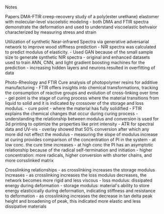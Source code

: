 Notes

Papers
DMA-FTIR creep-recovery study of a poly(ester urethane) elastomer with molecular-level viscoelstic modeling
    - both DMA and FTIR spectra demonstrate the deformation and used to understand viscoelastic behvaior characterized by measuring stress and strain

Utilization of synthetic Near-infrared Spectra via generative adversarial network to improve wood stiffness prediction
    - NIR spectra was calculated to predict modulus of elasticity.
    - Used GAN because of the small sample size to generate synthetic NIR spectra
    - original and enhanced datasets used to train ANN, CNN, and light gradient boosting machines for the prediction
    - increasing hidden layers and neurons resulted in overfitting of data

Photo-Rheology and FTIR Cure analysis of photopolymer resins for additive manufacturing
    - FTIR offers insights into chemical transformations, tracking the consumption of reactive groups and evolution of cross-linking over time
    - gel point is the stage of curing process where the material transitions from liquid to solid and it is indicated by crossover of the storage and loss modulus.
    - cure point - where the material has fully solidified
    - FTIR explains the chemical changes that occur during curing process
    - understanding the relationship between modulus and conversion is used for 3d printing to optimize the properties like print intensity
    - ATR for spectral data and UV-vis
    - overlay showed that 50% conversion after which any more did not effect the modulus
    - measuring the slope of modulus increase at curing provides comparison of the concentration of PI in the system
    - at low conc. the cure time increases
    - at high conc the PI has an asymptotic relationship because of the radical self-termination and initiation
    - higher concentration: more radicals, higher conversion with shorter chains, and more corsslinked matrix

Crosslinking relationships
    - as crosslinking increases the storage modulus increases
    - as crosslinking increases the loss modulus decreases, the network becomes more rigid and less viscous
    - loss modulus: dissipated energy during deformation
    - storage modulus: material's ability to store energy elasticically during deformation, indicating stiffness and resistance to deformation
    - as crosslinking increases the decrease in tan delta peak height and broadening of peak, this indicated more elastic and less dissipative materials